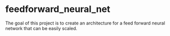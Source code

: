 # feedforward_neural_net
The goal of this project is to create an architecture for a feed forward neural network that can be easily scaled.
